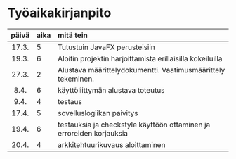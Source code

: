 # Työaikakirjanpito

| päivä | aika | mitä tein  |
| :----:|:-----| :-----|
| 17.3. | 5    | Tutustuin JavaFX perusteisiin |
| 19.3. | 6    | Aloitin projektin harjoittamista erillaisilla kokeiluilla |
| 27.3. | 2    | Alustava määrittelydokumentti. Vaatimusmäärittely tekeminen. |
| 8.4.  | 6    | käyttöliittymän alustava toteutus |
| 9.4.  | 4    | testaus |
| 17.4. | 5    | sovelluslogiikan paivitys |
| 19.4. | 6    | testauksia ja checkstyle käyttöön ottaminen ja erroreiden korjauksia |
| 20.4. | 4    | arkkitehtuurikuvaus aloittaminen|